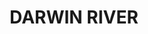 ---
lastmod: '2025-04-06T06:05:19+00:00'
latitude: -12.81922863
layout: suburb
longitude: 130.969862
postcode: 0841
state: NT
title: DARWIN RIVER
url: /nt/darwin-river/
---